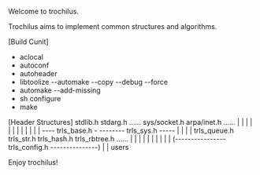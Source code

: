 Welcome to trochilus.

Trochilus aims to implement common structures and algorithms.

[Build Cunit]
+ aclocal
+ autoconf
+ autoheader
+ libtoolize --automake --copy --debug --force
+ automake --add-missing
+ sh configure
+ make


[Header Structures]
stdlib.h stdarg.h ......  sys/socket.h arpa/inet.h ......
   |        |       |        |            |          |
   |        |       |        |            |          |
   ---- trls_base.h -        -------- trls_sys.h -----
            |                             |
            |                             |
trls_queue.h trls_str.h trls_hash.h trls_rbtree.h ......
     |            |          |           |          |
     |            |          |           |          |
     (---------------- trls_config.h ---------------)
                             |
                             |
                           users

Enjoy trochilus!
